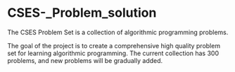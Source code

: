 # CSES-_Problem_solution

The CSES Problem Set is a collection of algorithmic programming problems.

The goal of the project is to create a comprehensive high quality problem set for learning algorithmic programming. The current collection has 300 problems, and new problems will be gradually added.
